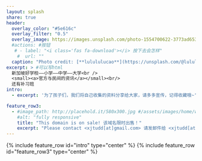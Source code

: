 ```yaml
---
layout: splash
share: true
header:
  overlay_color: "#5e616c"
  overlay_filter: "0.5"
  overlay_image: https://images.unsplash.com/photo-1554700622-3773ad65305d?ixlib=rb-1.2.1&ixid=eyJhcHBfaWQiOjEyMDd9&auto=format&fit=crop&w=1848&q=80
  #actions: #按钮
   # - label: "<i class='fas fa-download'></i> 按下去会怎样"
    #  url: ""
  caption: "Photo credit: [**lulululucao**](https://unsplash.com/@lulululucao)"    
excerpt: > #可以写html
  新加坡好学校——小学——中学——大学<br />
  <small><a>官方与民间的资讯</a></small><br/>
  还有补习班
intro: 
  - excerpt: '为了孩子们，我们将自己收集的资料分享给大家，请多多宣传，记得收藏哦~'

feature_row3:
  - #image_path: http://placehold.it/580x300.jpg #/assets/images/home/whitebear-500x300.jpeg
    #alt: "fully responsive"
    title: "This domain is on sale! 该域名限时出售！"
    excerpt: "Please contact <xjtudd[at]gmail.com> 请发邮件给 <xjtudd[at]gmail.com>"
---
```

{% include feature_row id="intro" type="center" %}
{% include feature_row id="feature_row3" type="center" %}


